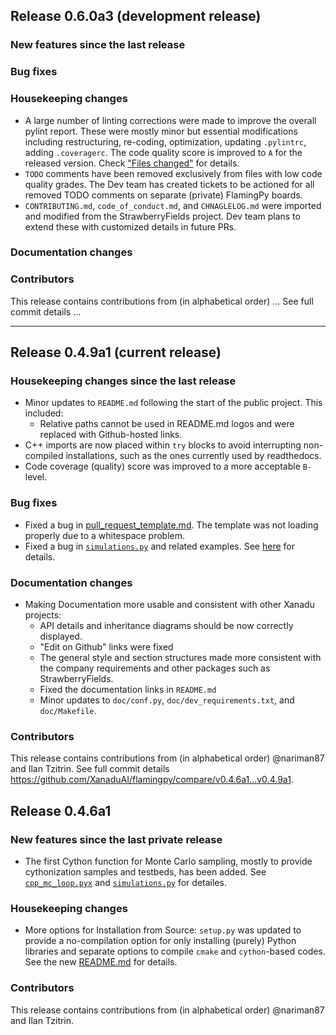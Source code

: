 ## Release 0.6.0a3 (development release)

### New features since the last release

### Bug fixes

### Housekeeping changes

* A large number of linting corrections were made to improve the overall pylint report. These were mostly minor but essential modifications including restructuring, re-coding, optimization, updating `.pylintrc`, adding `.coveragerc`. The code quality score is improved to `A` for the released version. Check ["Files changed"](https://github.com/XanaduAI/flamingpy/pull/11/files) for details.
* `TODO` comments have been removed exclusively from files with low code quality grades. The Dev team has created tickets to be actioned for all removed TODO comments on separate (private) FlamingPy boards.
* `CONTRIBUTING.md`, `code_of_conduct.md`, and `CHNAGLELOG.md` were imported and modified from the StrawberryFields project. Dev team plans to extend these with customized details in future PRs.

### Documentation changes

### Contributors

This release contains contributions from (in alphabetical order) ... See full commit details ...

---

## Release 0.4.9a1 (current release)

<h3>Housekeeping changes since the last release</h3>

* Minor updates to `README.md` following the start of the public project. This included:
   * Relative paths cannot be used in README.md logos and were replaced with Github-hosted links.
* C++ imports are now placed within `try` blocks to avoid interrupting non-compiled installations, such as the ones currently used by readthedocs.
* Code coverage (quality) score was improved to a more acceptable `B-` level.

<h3>Bug fixes</h3>

* Fixed a bug in [pull_request_template.md](https://github.com/XanaduAI/flamingpy/pull/2/commits/e30f2cb65daffece08b193ffc4b8fe7a8d90b90e). The template was not loading properly due to a whitespace problem.
* Fixed a bug in [`simulations.py`](flamingpy/simulations.py) and related examples. See [here](https://github.com/XanaduAI/flamingpy/commit/771b0e66e5471c3696ac2e779a2df1cc49e5e684) for details.

<h3>Documentation changes</h3>

* Making Documentation more usable and consistent with other Xanadu projects:
   * API details and inheritance diagrams should be now correctly displayed.
   * "Edit on Github" links were fixed
   * The general style and section structures made more consistent with the company requirements and other packages such as StrawberryFields.
   * Fixed the documentation links in `README.md`
   * Minor updates to `doc/conf.py`, `doc/dev_requirements.txt`, and `doc/Makefile`. 

<h3>Contributors</h3>

This release contains contributions from (in alphabetical order) @nariman87 and Ilan Tzitrin. See full commit details https://github.com/XanaduAI/flamingpy/compare/v0.4.6a1...v0.4.9a1.

## Release 0.4.6a1

<h3>New features since the last private release</h3>

* The first Cython function for Monte Carlo sampling, mostly to provide cythonization samples and testbeds, has been added. See [`cpp_mc_loop.pyx`](flamingpy/cpp/cpp_mc_loop.pyx) and [`simulations.py`](flamingpy/benchmarks/simulations.py) for detailes.

<h3>Housekeeping changes</h3>

* More options for Installation from Source: 
`setup.py` was updated to provide a no-compilation option for only installing (purely) Python libraries and separate options to compile `cmake` and `cython`-based codes. See the new [README.md](https://github.com/XanaduAI/ft-stack/blob/mc-cpp/README.md) for details.

<h3>Contributors</h3>

This release contains contributions from (in alphabetical order) @nariman87 and Ilan Tzitrin.
